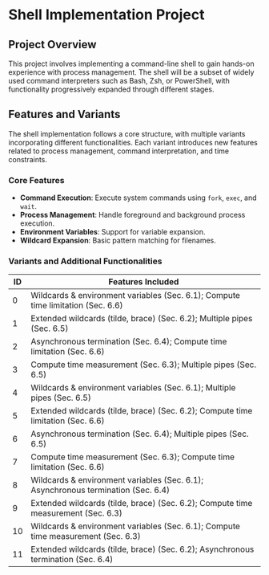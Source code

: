 # Shell Implementation Project

## Project Overview
This project involves implementing a command-line shell to gain hands-on experience with process management. The shell will be a subset of widely used command interpreters such as Bash, Zsh, or PowerShell, with functionality progressively expanded through different stages.

## Features and Variants
The shell implementation follows a core structure, with multiple variants incorporating different functionalities. Each variant introduces new features related to process management, command interpretation, and time constraints.

### Core Features
- **Command Execution**: Execute system commands using `fork`, `exec`, and `wait`.
- **Process Management**: Handle foreground and background process execution.
- **Environment Variables**: Support for variable expansion.
- **Wildcard Expansion**: Basic pattern matching for filenames.

### Variants and Additional Functionalities
| ID  | Features Included |
|-----|------------------|
| 0   | Wildcards & environment variables (Sec. 6.1); Compute time limitation (Sec. 6.6) |
| 1   | Extended wildcards (tilde, brace) (Sec. 6.2); Multiple pipes (Sec. 6.5) |
| 2   | Asynchronous termination (Sec. 6.4); Compute time limitation (Sec. 6.6) |
| 3   | Compute time measurement (Sec. 6.3); Multiple pipes (Sec. 6.5) |
| 4   | Wildcards & environment variables (Sec. 6.1); Multiple pipes (Sec. 6.5) |
| 5   | Extended wildcards (tilde, brace) (Sec. 6.2); Compute time limitation (Sec. 6.6) |
| 6   | Asynchronous termination (Sec. 6.4); Multiple pipes (Sec. 6.5) |
| 7   | Compute time measurement (Sec. 6.3); Compute time limitation (Sec. 6.6) |
| 8   | Wildcards & environment variables (Sec. 6.1); Asynchronous termination (Sec. 6.4) |
| 9   | Extended wildcards (tilde, brace) (Sec. 6.2); Compute time measurement (Sec. 6.3) |
| 10  | Wildcards & environment variables (Sec. 6.1); Compute time measurement (Sec. 6.3) |
| 11  | Extended wildcards (tilde, brace) (Sec. 6.2); Asynchronous termination (Sec. 6.4) |